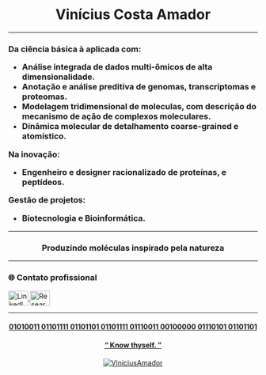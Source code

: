 <h1 align="center">Vinícius Costa Amador</h1>

---

<h3 align="left">

Da ciência básica à aplicada com: 

- Análise integrada de dados multi-ômicos de alta dimensionalidade.
- Anotação e análise preditiva de genomas, transcriptomas e proteomas.
- Modelagem tridimensional de moleculas, com descrição do mecanismo de ação de complexos moleculares.
- Dinâmica molecular de detalhamento coarse-grained e atomístico. 

Na inovação:
- Engenheiro e designer racionalizado de proteínas, e peptídeos.

Gestão de projetos:

- Biotecnologia e Bioinformática.

---
<h3 align="center">
  
**Produzindo moléculas inspirado pela natureza**

---

<h3 align="left">🌐 Contato profissional</h3>
<p align="left">
  <a href="https://linkedin.com/in/vinícius-costa-amador-684484241/" target="blank">
    <img align="center" src="https://raw.githubusercontent.com/rahuldkjain/github-profile-readme-generator/master/src/images/icons/Social/linked-in-alt.svg" alt="LinkedIn" height="30" width="40" />
  </a>
  <a href="https://www.researchgate.net/profile/Vinicius-Amador?ev=hdr_xprf" target="blank">
    <img align="center" src="https://cdn-icons-png.flaticon.com/512/5968/5968978.png" alt="ResearchGate" height="30" width="40" />
</p>

---

<h4 align="center">01010011 01101111 01101101 01101111 01110011 00100000 01110101 01101101</h4>
<h4 align="center">“ Know thyself. ”</h4>
<p align="center">
  <img src="https://komarev.com/ghpvc/?username=ViniciusAmador&label=Profile%20views&color=0e75b6&style=flat" alt="ViniciusAmador" />
</p>
